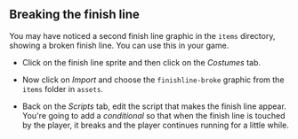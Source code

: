 ## Breaking the finish line

You may have noticed a second finish line graphic in the `items` directory, showing a broken finish line. You can use this in your game.

- Click on the finish line sprite and then click on the *Costumes* tab.
- Now click on *Import* and choose the `finishline-broke` graphic from the `items` folder in `assets`.
- Back on the *Scripts* tab, edit the script that makes the finish line appear. You're going to add a *conditional* so that when the finish line is touched by the player, it breaks and the player continues running for a little while.
    
    <!--
when green flag clicked
forever
switch costume to [finishline v]
if <(dlstance) > [200]>
show
wait ([1]/(speed)) secs
change x by [-10]
end
if <touching [Sprite2 v]?>
switch costume to [finishline-broke v]
end
if <(distance) > [300]>
stop [all]
-->
    
    ![script](images/finish3.png)